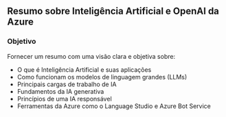 ## Resumo sobre Inteligência Artificial e OpenAI da Azure

### Objetivo

Fornecer um resumo com uma visão clara e objetiva sobre:

- O que é Inteligência Artificial e suas aplicações
- Como funcionam os modelos de linguagem grandes (LLMs)
- Principais cargas de trabalho de IA
- Fundamentos da IA generativa
- Princípios de uma IA responsável
- Ferramentas da Azure como o Language Studio e Azure Bot Service
